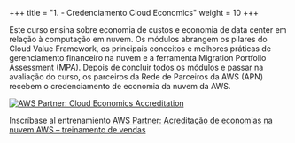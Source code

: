 +++ 
title = "1. - Credenciamento Cloud Economics" 
weight = 10
+++

Este curso ensina sobre economia de custos e economia de data center em relação à computação em nuvem. Os módulos abrangem os pilares do Cloud Value Framework, os principais conceitos e melhores práticas de gerenciamento financeiro na nuvem e a ferramenta Migration Portfolio Assessment (MPA). Depois de concluir todos os módulos e passar na avaliação do curso, os parceiros da Rede de Parceiros da AWS (APN) recebem o credenciamento de economia da nuvem da AWS.

<a target="_blank" href="https://explore.skillbuilder.aws/learn/course/view/elearning/16197/AWS-Partners:-Aspectos-econ%C3%B4micos-na-nuvem-Portugu%C3%AAs-%7C-AWS-Partner:-Cloud-Economics-Portuguese-"><img src="../../../images/ce-accred-br.png" alt="AWS Partner: Cloud Economics Accreditation"/></a>

Inscríbase al entrenamiento <a href="https://explore.skillbuilder.aws/learn/course/view/elearning/16197/AWS-Partners:-Aspectos-econ%C3%B4micos-na-nuvem-Portugu%C3%AAs-%7C-AWS-Partner:-Cloud-Economics-Portuguese-" target="_blank">AWS Partner: Acreditação de economias na nuvem AWS – treinamento de vendas</a>



